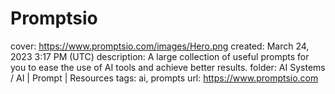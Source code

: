 # Promptsio

cover: https://www.promptsio.com/images/Hero.png
created: March 24, 2023 3:17 PM (UTC)
description: A large collection of useful prompts for you to ease the use of AI tools and achieve better results.
folder: AI Systems / AI | Prompt | Resources
tags: ai, prompts
url: https://www.promptsio.com